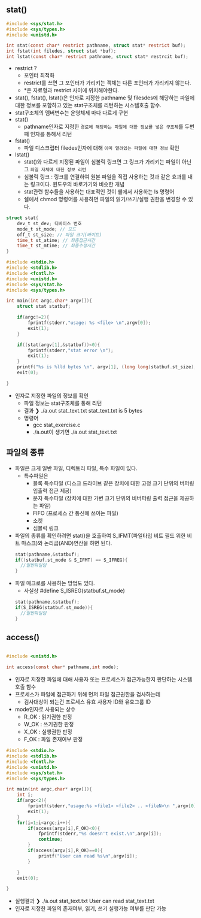 ## stat()

```c
#include <sys/stat.h>
#include <sys/types.h>
#include <unistd.h>

int stat(const char* restrict pathname, struct stat* restrict buf);
int fstat(int filedes, struct stat *buf);
int lstat(const char* restrict pathname, struct stat* restrcit buf);
```

- restrict ?
  - 포인터 최적화
  - restrict를 쓰면 그 포인터가 가리키는 객체는 다른 포인터가 가리키지 않는다.
  - \*은 자료형과 restrict 사이에 위치해야한다.
- stat(), fstat(), lstat()은 인자로 지정한 pathname 및 filesdes에 해당하는 파일에 대한 정보를 포함하고 있는 stat구조체를 리턴하는 시스템호출 함수.
- stat구조체의 멤버변수는 운영체제 마다 다르게 구현
- stat()
  - pathname인자로 지정한 `경로에 해당하는 파일에 대한 정보를 넣은 구조체`를 두번째 인자를 통해서 리턴
- fstat()
  - 파일 디스크립터 filedes인자에 대해 `이미 열려있는 파일에 대한 정보` 확인
- lstat()
  - stat()와 다르게 지정된 파일이 심볼릭 링크면 그 링크가 가리키는 파일이 아닌 그 `파일 자체에 대한 정보 리턴`
  - 심볼릭 링크 : 링크를 연결하여 원본 파일을 직접 사용하는 것과 같은 효과를 내는 링크이다. 윈도우의 바로가기와 비슷한 개념
  - stat관련 함수들을 사용하는 대표적인 것이 쉘에서 사용하는 ls 명령어
  - 쉘에서 chmod 명령어를 사용하면 파일의 읽기/쓰기/실행 권한을 변경할 수 있다.

```c
struct stat{
	dev_t st_dev; 디바이스 번호
	mode_t st_mode; // 모드
	off_t st_size; // 파일 크기(바이트)
	time_t st_atime; // 최종접근시간
	time_t st_mtime; // 최종수정시간
}
```

```c
#include <stdio.h>
#include <stdlib.h>
#include <fcntl.h>
#include <unistd.h>
#include <sys/stat.h>
#include <sys/types.h>

int main(int argc,char* argv[]){
    struct stat statbuf;

    if(argc!=2){
        fprintf(stderr,"usage: %s <file> \n",argv[0]);
        exit(1);
    }

    if((stat(argv[1],&statbuf))<0){
        fprintf(stderr,"stat error \n");
        exit(1);
    }
    printf("%s is %lld bytes \n", argv[1], (long long)statbuf.st_size);
    exit(0);

}
```

- 인자로 지정한 파일의 정보를 확인
  - 파일 정보는 stat구조체를 통해 리턴
  - 결과
    ❯ ./a.out stat_text.txt
    stat_text.txt is 5 bytes
  - 명령어
    - gcc stat_exercise.c
    - ./a.out이 생기면 ./a.out stat_text.txt

## 파일의 종류

- 파일은 크게 일반 파일, 디렉토리 파일, 특수 파일이 있다.
  - 특수파일은
    - 블록 특수파일 (디스크 드라이브 같은 장치에 대한 고정 크기 단위의 버퍼링 입출력 접근 제공)
    - 문자 특수파일 (장치에 대한 가변 크기 단위의 비버퍼링 출력 접근을 제공하는 파일)
    - FIFO (프로세스 간 통신에 쓰이는 파일)
    - 소켓
    - 심볼릭 링크
- 파일의 종류를 확인하려면 stat()을 호출하여 S_IFMT(파일타입 비트 필드 위한 비트 마스크)와 논리곱(AND)연산을 하면 된다.
  ```c
  stat(pathname,&statbuf);
  if((statbuf.st_mode & S_IFMT) == S_IFREG){
  	//일반파일임
  }
  ```
- 파일 매크로를 사용하는 방법도 있다.
  - 사실상 #define S_ISREG(statbuf.st_mode)
  ```c
  stat(pathname,&statbuf);
  if(S_ISREG(statbuf.st_mode)){
  	//일반파일임
  }
  ```

## access()

```c

#include <unistd.h>

int access(const char* pathname,int mode);
```

- 인자로 지정한 파일에 대해 사용자 또는 프로세스가 접근가능한지 판단하는 시스템호출 함수
- 프로세스가 파일에 접근하기 위해 먼저 파일 접근권한을 검사하는데
  - 검사대상이 되는건 프로세스 유효 사용자 ID와 유효그룹 ID
- mode인자로 사용되는 상수
  - R_OK : 읽기권한 판정
  - W_OK : 쓰기권한 판정
  - X_OK : 실행권한 판정
  - F_OK : 파일 존재여부 판정

```c
#include <stdio.h>
#include <stdlib.h>
#include <fcntl.h>
#include <unistd.h>
#include <sys/stat.h>
#include <sys/types.h>

int main(int argc,char* argv[]){
    int i;
    if(argc<2){
        fprintf(stderr,"usage:%s <file1> <file2> .. <fileN>\n ",argv[0]);
        exit(1);
    }
    for(i=1;i<argc;i++){
        if(access(argv[i],F_OK)<0){
            fprintf(stderr,"%s doesn't exist.\n",argv[i]);
            continue;
        }
        if(access(argv[i],R_OK)==0){
            printf("User can read %s\n",argv[i]);
        }

    }
    exit(0);

}
```

- 실행결과
  ❯ ./a.out stat_text.txt
  User can read stat_text.txt
- 인자로 지정한 파일의 존재여부, 읽기, 쓰기 실행가능 여부를 판단 가능

